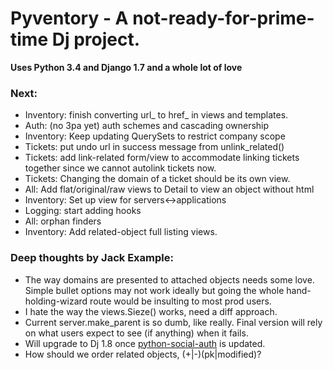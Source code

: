Pyventory - A not-ready-for-prime-time Dj project.
=============================================================
**Uses Python 3.4 and Django 1.7 and a whole lot of love**


### Next:
* Inventory: finish converting url_ to href_ in views and templates.
* Auth: (no 3pa yet) auth schemes and cascading ownership
* Inventory: Keep updating QuerySets to restrict company scope
* Tickets: put undo url in success message from unlink_related()
* Tickets: add link-related form/view to accommodate linking tickets together since we cannot autolink tickets now.
* Tickets: Changing the domain of a ticket should be its own view.  
* All: Add flat/original/raw views to Detail to view an object without html
* Inventory: Set up view for servers<->applications
* Logging: start adding hooks
* All: orphan finders
* Inventory: Add related-object full listing views. 


### Deep thoughts by Jack Example:
* The way domains are presented to attached objects needs some love. Simple bullet options may not work ideally but
 going the whole hand-holding-wizard route would be insulting to most prod users.
* I hate the way the views.Sieze() works, need a diff approach. 
* Current server.make_parent is so dumb, like really. Final version will rely on what users expect to see (if anything)
 when it fails.
* Will upgrade to Dj 1.8 once [python-social-auth](https://github.com/omab/python-social-auth) is updated.
* How should we order related objects, (+|-)(pk|modified)?
